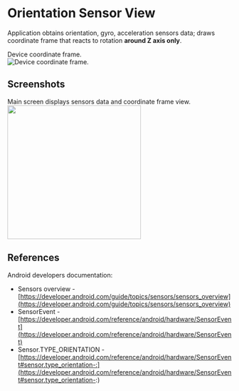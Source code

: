 
# Orientation Sensor View  
Application obtains orientation, gyro, acceleration sensors data; draws coordinate frame that reacts to rotation **around Z axis only**.

Device coordinate frame.<br>
![Device coordinate frame.](https://developer.android.com/images/axis_device.png)

## Screenshots
Main screen displays sensors data and coordinate frame view.<br>
<img 
src="https://drive.google.com/uc?export=view&id=1GlI6n1Al9h7PKMO867LRCMZVdP8ne08R" 
data-canonical-src="https://drive.google.com/uc?export=view&id=1GlI6n1Al9h7PKMO867LRCMZVdP8ne08R" width="300" />

## References  
Android developers documentation:  
* Sensors overview - [https://developer.android.com/guide/topics/sensors/sensors_overview](https://developer.android.com/guide/topics/sensors/sensors_overview)
* SensorEvent - [https://developer.android.com/reference/android/hardware/SensorEvent](https://developer.android.com/reference/android/hardware/SensorEvent)
* Sensor.TYPE_ORIENTATION - [https://developer.android.com/reference/android/hardware/SensorEvent#sensor.type_orientation-:](https://developer.android.com/reference/android/hardware/SensorEvent#sensor.type_orientation-:)
